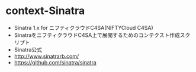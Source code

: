 context-Sinatra
===============

* Sinatra 1.x for ニフティクラウドC4SA(NIFTYCloud C4SA)
 * SinatraをニフティクラウドC4SA上で展開するためのコンテクスト作成スクリプト
* Sinatra公式
 * http://www.sinatrarb.com/
 * https://github.com/sinatra/sinatra
